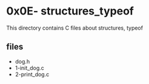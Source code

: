 # 0x0E- structures_typeof

This directory contains C files about structures, typeof

## files

* dog.h
* 1-init_dog.c
* 2-print_dog.c
